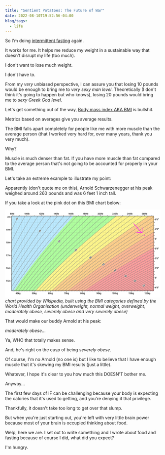 ```yaml
---
title: "Sentient Potatoes: The Future of War"
date: 2022-08-10T19:52:56-04:00
blog/tags:
  - life
---
```


So I'm doing
[intermittent fasting](https://en.wikipedia.org/wiki/Intermittent_fasting)
again.

It works for me. It helps me reduce my weight in a sustainable way that doesn't
disrupt my life (too much).

I don't want to lose much weight.

I don't have to.

From my _very_ unbiased perspective, I can assure you that losing 10 pounds
would be enough to bring me to _very sexy man level_. Theoretically (I don't
think it's going to happen but who knows), losing 20 pounds would bring me to
_sexy Greek God level_.

Let's get something out of the way,
[Body mass index AKA BMI](https://en.wikipedia.org/wiki/Body_mass_index) is
bullshit.

Metrics based on averages give you average results.

The BMI falls apart completely for people like me with more muscle than the
average person (that I worked very hard for, over many years, thank you very
much).

Why?

Muscle is much denser than fat. If you have more muscle than fat compared to the
average person that's not going to be accounted for properly in your BMI.

Let's take an extreme example to illustrate my point:

Apparently (don't quote me on this), Arnold Schwarzenegger at his peak weighed
around 260 pounds and was 6 feet 1 inch tall.

If you take a look at the pink dot on this BMI chart below:

![](BMI_chart.png) _chart provided by Wikipedia, built using the BMI categories
defined by the World Health Organisation (underweight, normal weight,
overweight, moderately obese, severely obese and very severely obese)_

That would make our buddy Arnold at his peak:

_moderately obese_...

Ya, WHO that totally makes sense.

And, he's right on the cusp of being _severely obese_.

Of course, I'm no Arnold (no one is) but I like to believe that I have enough
muscle that it's skewing my BMI results (just a little).

Whatever, I hope it's clear to you how much this DOESN'T bother me.

Anyway...

The first few days of IF can be challenging because your body is expecting the
calories that it's used to getting, and you're denying it that privilege.

Thankfully, it doesn't take too long to get over that slump.

But when you're just starting out, you're left with very little brain power
because most of your brain is occupied thinking about food.

Welp, here we are. I set out to write something and I wrote about food and
fasting because of course I did, what did you expect?

I'm hungry.
